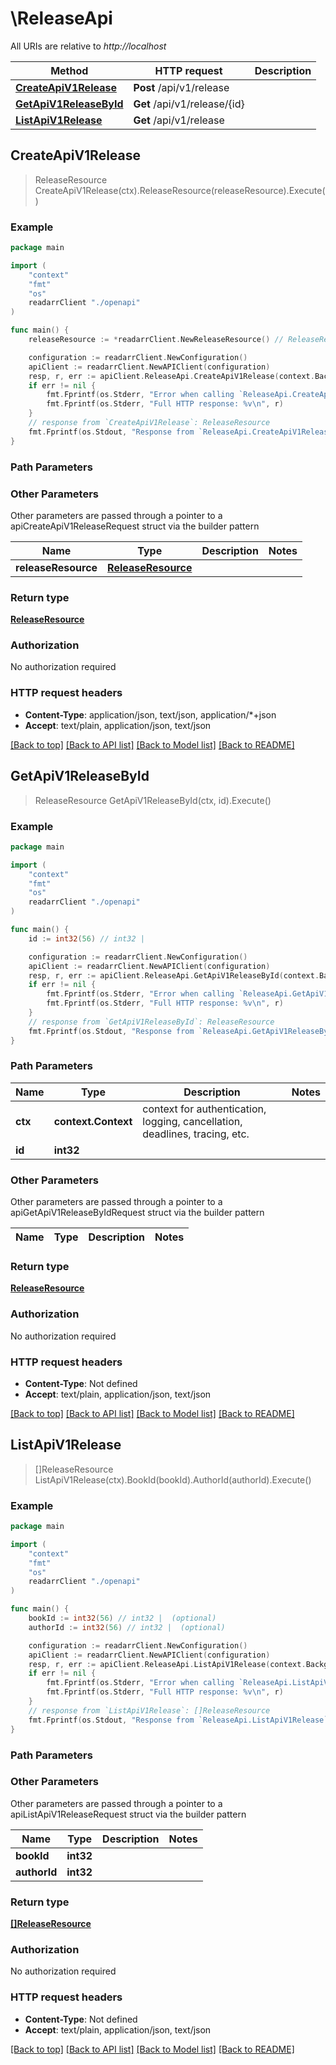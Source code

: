 # \ReleaseApi

All URIs are relative to *http://localhost*

Method | HTTP request | Description
------------- | ------------- | -------------
[**CreateApiV1Release**](ReleaseApi.md#CreateApiV1Release) | **Post** /api/v1/release | 
[**GetApiV1ReleaseById**](ReleaseApi.md#GetApiV1ReleaseById) | **Get** /api/v1/release/{id} | 
[**ListApiV1Release**](ReleaseApi.md#ListApiV1Release) | **Get** /api/v1/release | 



## CreateApiV1Release

> ReleaseResource CreateApiV1Release(ctx).ReleaseResource(releaseResource).Execute()



### Example

```go
package main

import (
    "context"
    "fmt"
    "os"
    readarrClient "./openapi"
)

func main() {
    releaseResource := *readarrClient.NewReleaseResource() // ReleaseResource |  (optional)

    configuration := readarrClient.NewConfiguration()
    apiClient := readarrClient.NewAPIClient(configuration)
    resp, r, err := apiClient.ReleaseApi.CreateApiV1Release(context.Background()).ReleaseResource(releaseResource).Execute()
    if err != nil {
        fmt.Fprintf(os.Stderr, "Error when calling `ReleaseApi.CreateApiV1Release``: %v\n", err)
        fmt.Fprintf(os.Stderr, "Full HTTP response: %v\n", r)
    }
    // response from `CreateApiV1Release`: ReleaseResource
    fmt.Fprintf(os.Stdout, "Response from `ReleaseApi.CreateApiV1Release`: %v\n", resp)
}
```

### Path Parameters



### Other Parameters

Other parameters are passed through a pointer to a apiCreateApiV1ReleaseRequest struct via the builder pattern


Name | Type | Description  | Notes
------------- | ------------- | ------------- | -------------
 **releaseResource** | [**ReleaseResource**](ReleaseResource.md) |  | 

### Return type

[**ReleaseResource**](ReleaseResource.md)

### Authorization

No authorization required

### HTTP request headers

- **Content-Type**: application/json, text/json, application/*+json
- **Accept**: text/plain, application/json, text/json

[[Back to top]](#) [[Back to API list]](../README.md#documentation-for-api-endpoints)
[[Back to Model list]](../README.md#documentation-for-models)
[[Back to README]](../README.md)


## GetApiV1ReleaseById

> ReleaseResource GetApiV1ReleaseById(ctx, id).Execute()



### Example

```go
package main

import (
    "context"
    "fmt"
    "os"
    readarrClient "./openapi"
)

func main() {
    id := int32(56) // int32 | 

    configuration := readarrClient.NewConfiguration()
    apiClient := readarrClient.NewAPIClient(configuration)
    resp, r, err := apiClient.ReleaseApi.GetApiV1ReleaseById(context.Background(), id).Execute()
    if err != nil {
        fmt.Fprintf(os.Stderr, "Error when calling `ReleaseApi.GetApiV1ReleaseById``: %v\n", err)
        fmt.Fprintf(os.Stderr, "Full HTTP response: %v\n", r)
    }
    // response from `GetApiV1ReleaseById`: ReleaseResource
    fmt.Fprintf(os.Stdout, "Response from `ReleaseApi.GetApiV1ReleaseById`: %v\n", resp)
}
```

### Path Parameters


Name | Type | Description  | Notes
------------- | ------------- | ------------- | -------------
**ctx** | **context.Context** | context for authentication, logging, cancellation, deadlines, tracing, etc.
**id** | **int32** |  | 

### Other Parameters

Other parameters are passed through a pointer to a apiGetApiV1ReleaseByIdRequest struct via the builder pattern


Name | Type | Description  | Notes
------------- | ------------- | ------------- | -------------


### Return type

[**ReleaseResource**](ReleaseResource.md)

### Authorization

No authorization required

### HTTP request headers

- **Content-Type**: Not defined
- **Accept**: text/plain, application/json, text/json

[[Back to top]](#) [[Back to API list]](../README.md#documentation-for-api-endpoints)
[[Back to Model list]](../README.md#documentation-for-models)
[[Back to README]](../README.md)


## ListApiV1Release

> []ReleaseResource ListApiV1Release(ctx).BookId(bookId).AuthorId(authorId).Execute()



### Example

```go
package main

import (
    "context"
    "fmt"
    "os"
    readarrClient "./openapi"
)

func main() {
    bookId := int32(56) // int32 |  (optional)
    authorId := int32(56) // int32 |  (optional)

    configuration := readarrClient.NewConfiguration()
    apiClient := readarrClient.NewAPIClient(configuration)
    resp, r, err := apiClient.ReleaseApi.ListApiV1Release(context.Background()).BookId(bookId).AuthorId(authorId).Execute()
    if err != nil {
        fmt.Fprintf(os.Stderr, "Error when calling `ReleaseApi.ListApiV1Release``: %v\n", err)
        fmt.Fprintf(os.Stderr, "Full HTTP response: %v\n", r)
    }
    // response from `ListApiV1Release`: []ReleaseResource
    fmt.Fprintf(os.Stdout, "Response from `ReleaseApi.ListApiV1Release`: %v\n", resp)
}
```

### Path Parameters



### Other Parameters

Other parameters are passed through a pointer to a apiListApiV1ReleaseRequest struct via the builder pattern


Name | Type | Description  | Notes
------------- | ------------- | ------------- | -------------
 **bookId** | **int32** |  | 
 **authorId** | **int32** |  | 

### Return type

[**[]ReleaseResource**](ReleaseResource.md)

### Authorization

No authorization required

### HTTP request headers

- **Content-Type**: Not defined
- **Accept**: text/plain, application/json, text/json

[[Back to top]](#) [[Back to API list]](../README.md#documentation-for-api-endpoints)
[[Back to Model list]](../README.md#documentation-for-models)
[[Back to README]](../README.md)

